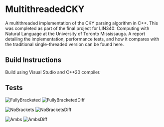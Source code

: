 # MultithreadedCKY
A multithreaded implementation of the CKY parsing algorithm in C++. This was completed as part of the final project for LIN340: Computing with Natural Language at the University of Toronto Mississauga. A report detailing the implementation, performance tests, and how it compares with the traditional single-threaded version can be found here.

## Build Instructions

Build using Visual Studio and C++20 compiler.

## Tests
![FullyBracketed](https://github.com/user-attachments/assets/507b445b-e41e-4d68-89c0-c41570bacc01)
![FullyBracketedDiff](https://github.com/user-attachments/assets/475cc610-7a38-4c2d-9252-a932d83ff171)

![NoBrackets](https://github.com/user-attachments/assets/e5ad48fa-a696-4bd6-819f-a9736e98c0a7)
![NoBracketsDiff](https://github.com/user-attachments/assets/eed38ff8-e6ed-4051-9bb8-1bd61cb5f01a)


![Ambs](https://github.com/user-attachments/assets/e0d306b0-722a-4d35-b0f0-58a47a6d6f47)
![AmbsDiff](https://github.com/user-attachments/assets/b31cb848-f0d6-4a21-9892-8b2d791d986c)


